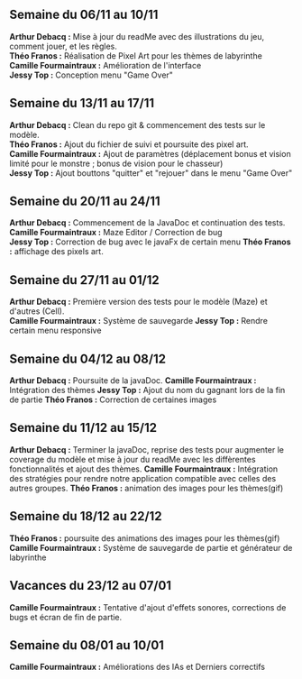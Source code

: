## Semaine du 06/11 au 10/11

**Arthur Debacq :** Mise à jour du readMe avec des illustrations du jeu, comment jouer, et les règles.  
**Théo Franos :** Réalisation de Pixel Art pour les thèmes de labyrinthe  
**Camille Fourmaintraux :** Amélioration de l'interface  
**Jessy Top :** Conception menu "Game Over"  

## Semaine du 13/11 au 17/11

**Arthur Debacq :** Clean du repo git & commencement des tests sur le modèle.  
**Théo Franos :** Ajout du fichier de suivi et poursuite des pixel art.  
**Camille Fourmaintraux :** Ajout de paramètres (déplacement bonus et vision limité pour le monstre ; bonus de vision pour le chasseur)  
**Jessy Top :** Ajout bouttons "quitter" et "rejouer" dans le menu "Game Over"

## Semaine du 20/11 au 24/11

**Arthur Debacq :** Commencement de la JavaDoc et continuation des tests.  
**Camille Fourmaintraux :** Maze Editor / Correction de bug  
**Jessy Top :** Correction de bug avec le javaFx de certain menu
**Théo Franos :** affichage des pixels art.

## Semaine du 27/11 au 01/12

**Arthur Debacq :** Première version des tests pour le modèle (Maze) et d'autres (Cell).  
**Camille Fourmaintraux :** Système de sauvegarde 
**Jessy Top :** Rendre certain menu responsive 

## Semaine du 04/12 au 08/12

**Arthur Debacq :** Poursuite de la javaDoc.
**Camille Fourmaintraux :** Intégration des thèmes
**Jessy Top :** Ajout du nom du gagnant lors de la fin de partie
**Théo Franos :** Correction de certaines images

## Semaine du 11/12 au 15/12

**Arthur Debacq :** Terminer la javaDoc, reprise des tests pour augmenter le coverage du modèle et mise à jour du readMe avec les diffèrentes fonctionnalités et ajout des thèmes.
**Camille Fourmaintraux :** Intégration des stratégies pour rendre notre application compatible avec celles des autres groupes.
**Théo Franos :** animation des images pour les thèmes(gif)

## Semaine du 18/12 au 22/12

 **Théo Franos :** poursuite des animations des images pour les thèmes(gif)
**Camille Fourmaintraux :** Système de sauvegarde de partie et générateur de labyrinthe

## Vacances du 23/12 au 07/01

**Camille Fourmaintraux :** Tentative d'ajout d'effets sonores, corrections de bugs et écran de fin de partie.



## Semaine du 08/01 au 10/01

**Camille Fourmaintraux :** Améliorations des IAs et Derniers correctifs

